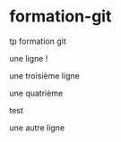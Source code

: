 # formation-git
tp formation git 

une ligne !

une troisième ligne

une quatrième 

test

une autre ligne 
